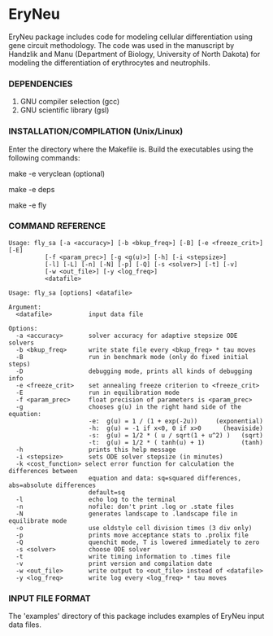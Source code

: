 # EryNeu
EryNeu package includes code for modeling cellular differentiation using gene circuit methodology. The code was used in the manuscript by Handzlik and Manu (Department of Biology, University of North Dakota) for modeling the differentiation of erythrocytes and neutrophils.

### DEPENDENCIES

1. GNU compiler selection (gcc)
2. GNU scientific library (gsl)

### INSTALLATION/COMPILATION (Unix/Linux)

Enter the directory where the Makefile is. Build the executables using the following commands:

make -e veryclean (optional)

make -e deps

make -e fly

### COMMAND REFERENCE

    Usage: fly_sa [-a <accuracy>] [-b <bkup_freq>] [-B] [-e <freeze_crit>] [-E]
              [-f <param_prec>] [-g <g(u)>] [-h] [-i <stepsize>]    
              [-l] [-L] [-n] [-N] [-p] [-Q] [-s <solver>] [-t] [-v]
              [-w <out_file>] [-y <log_freq>]
              <datafile>
                  
    Usage: fly_sa [options] <datafile>

    Argument:
      <datafile>          input data file

    Options:
      -a <accuracy>       solver accuracy for adaptive stepsize ODE solvers
      -b <bkup_freq>      write state file every <bkup_freq> * tau moves
      -B                  run in benchmark mode (only do fixed initial steps)
      -D                  debugging mode, prints all kinds of debugging info
      -e <freeze_crit>    set annealing freeze criterion to <freeze_crit>
      -E                  run in equilibration mode
      -f <param_prec>     float precision of parameters is <param_prec>
      -g                  chooses g(u) in the right hand side of the equation:                                              
                          -e:  g(u) = 1 / (1 + exp(-2u))     (exponential) 
                          -h:  g(u) = -1 if x<0, 0 if x>0      (heaviside) 
                          -s:  g(u) = 1/2 * ( u / sqrt(1 + u^2) )   (sqrt)
                          -t:  g(u) = 1/2 * ( tanh(u) + 1)          (tanh) 
      -h                  prints this help message
      -i <stepsize>       sets ODE solver stepsize (in minutes)
      -k <cost_function> select error function for calculation the differences between
                          equation and data: sq=squared differences, abs=absolute differences
                          default=sq
      -l                  echo log to the terminal
      -n                  nofile: don't print .log or .state files
      -N                  generates landscape to .landscape file in equilibrate mode 
      -o                  use oldstyle cell division times (3 div only)
      -p                  prints move acceptance stats to .prolix file
      -Q                  quenchit mode, T is lowered immediately to zero
      -s <solver>         choose ODE solver
      -t                  write timing information to .times file
      -v                  print version and compilation date
      -w <out_file>       write output to <out_file> instead of <datafile>
      -y <log_freq>       write log every <log_freq> * tau moves


### INPUT FILE FORMAT

The 'examples' directory of this package includes examples of EryNeu input data files.
